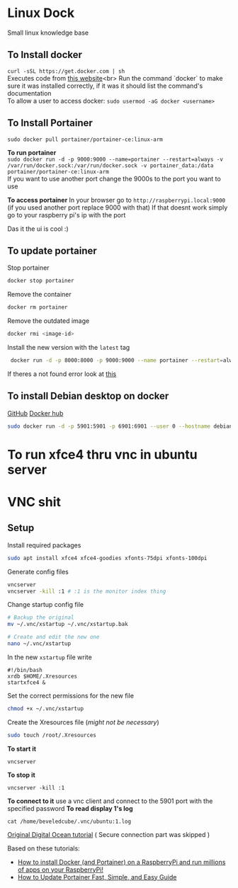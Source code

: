 # Linux Dock
Small linux knowledge base

## To Install docker
`curl -sSL https://get.docker.com | sh`<br>
Executes code from [this website]("https://get.docker.com")<br>
Run the command `docker` to make sure it was installed correctly, if it was it should list the command's documentation<br>
To allow a user to access docker: `sudo usermod -aG docker <username>`<br>

## To Install Portainer
`sudo docker pull portainer/portainer-ce:linux-arm`<br>

**To run portainer**<br>
`sudo docker run -d -p 9000:9000 --name=portainer --restart=always -v /var/run/docker.sock:/var/run/docker.sock -v portainer_data:/data portainer/portainer-ce:linux-arm`<br>
If you want to use another port change the 9000s to the port you want to use<br>

**To access portainer**
In your browser go to `http://raspberrypi.local:9000` (if you used another port replace 9000 with that)
If that doesnt work simply go to your raspberry pi's ip with the port

Das it the ui is cool :)

## To update portainer
Stop portainer
```sh
docker stop portainer
```
Remove the container
```sh
docker rm portainer
```
Remove the outdated image
```sh
docker rmi <image-id>
```

Install the new version with the `latest` tag
```sh
 docker run -d -p 8000:8000 -p 9000:9000 --name portainer --restart=always -v /var/run/docker.sock:/var/run/docker.sock -v portainer_data:/data portainer/portainer-ce:latest
```
If theres a not found error look at [this](https://github.com/portainer/portainer/issues/4143)

## To install Debian desktop on docker
[GitHub](https://github.com/ConSol/docker-headless-vnc-container/) [Docker hub](https://hub.docker.com/r/aicampbell/vnc-ubuntu18-xfce)
```sh
sudo docker run -d -p 5901:5901 -p 6901:6901 --user 0 --hostname debian-desktop consol/debian-xfce-vnc
```

# To run xfce4 thru vnc in ubuntu server
# VNC shit
## Setup
Install required packages
```sh
sudo apt install xfce4 xfce4-goodies xfonts-75dpi xfonts-100dpi
```
Generate config files
```sh
vncserver
vncserver -kill :1 # :1 is the monitor index thing
```
Change startup config file
```sh
# Backup the original
mv ~/.vnc/xstartup ~/.vnc/xstartup.bak

# Create and edit the new one
nano ~/.vnc/xstartup
```
In the new `xstartup` file write 
```
#!/bin/bash
xrdb $HOME/.Xresources
startxfce4 &
```
Set the correct permissions for the new file
```sh
chmod +x ~/.vnc/xstartup
```
Create the Xresources file (*might not be necessary*)
```sh
sudo touch /root/.Xresources
```

**To start it**
```
vncserver
```
**To stop it**
```
vncserver -kill :1
```
**To connect to it**
use a vnc client and connect to the 5901 port with the specified password
**To read display 1's log**
```
cat /home/beveledcube/.vnc/ubuntu:1.log
```

[Original Digital Ocean tutorial](https://www.digitalocean.com/community/tutorials/how-to-install-and-configure-vnc-on-ubuntu-22-04) ( Secure connection part was skipped )

Based on these tutorials:
* [How to install Docker (and Portainer) on a RaspberryPi and run millions of apps on your RaspberryPi!](https://youtu.be/O7G3oatg5DA)
* [How to Update Portainer Fast, Simple, and Easy Guide](https://youtu.be/M365jgJ0O2E)

